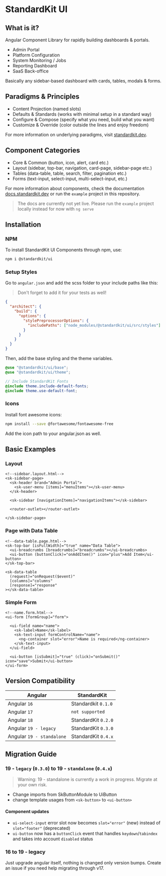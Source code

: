 # StandardKit UI

## What is it?

Angular Component Library for rapidly building dashboards & portals.

- Admin Portal
- Platform Configuration
- System Monitoring / Jobs
- Reporting Dashboard
- SaaS Back-office

Basically any sidebar-based dashboard with cards, tables, modals & forms.

## Paradigms & Principles

- Content Projection (named slots)
- Defaults & Standards (works with minimal setup in a standard way)
- Configure & Compose (specify what you need, build what you want)
- Customize & Override (color outside the lines and enjoy freedom)

[//]: # "TODO : Fix www. subdomain working"

For more information on underlying paradigms, visit [standardkit.dev](https://standardkit.dev).

## Component Categories

- Core & Common (button, icon, alert, card etc.)
- Layout (sidebar, top-bar, navigation, card-page, sidebar-page etc.)
- Tables (data-table, table, search, filter, pagination etc.)
- Forms (text-input, select-input, multi-select-input, etc.)

[//]: # "TODO : Implement this website"

For more information about components, check the documentation [docs.standardkit.dev](https://docs.standardkit.dev) or
run the `example` project in this repository.

> The docs are currently not yet live. Please run the `example` project locally instead for now with `ng serve`

## Installation

### NPM

To install StandardKit UI Components through npm, use:

```bash
npm i @standardkit/ui
```

### Setup Styles

Go to `angular.json` and add the scss folder to your include paths like this:

> Don't forget to add it for your tests as well!

```json
{
  "architect": {
    "build": {
      "options": {
        "stylePreprocessorOptions": {
          "includePaths": ["node_modules/@standardkit/ui/src/styles"]
        }
      }
    }
  }
}
```

Then, add the base styling and the theme variables.

```scss
@use "@standardkit/ui/base";
@use "@standardkit/ui/theme";

// Include StandardKit Fonts
@include theme.include-default-fonts;
@include theme.use-default-font;
```

### Icons

Install font awesome icons:

```bash
npm install --save @fortawesome/fontawesome-free
```

[//]: # "TODO : Add example of font awesome angular.json"

Add the icon path to your angular.json as well.

## Basic Examples

### Layout

```angular181html
<!--sidebar.layout.html-->
<sk-sidebar-page>
  <sk-header brand="Admin Portal">
    <sk-user-menu [items]="menuItems"></sk-user-menu>
  </sk-header>

  <sk-sidebar [navigationItems]="navigationItems"></sk-sidebar>

  <router-outlet></router-outlet>

</sk-sidebar-page>
```

### Page with Data Table

```angular181html
<!--data-table.page.html-->
<sk-top-bar [isFullWidth]="true" name="Data Table">
  <ui-breadcrumbs [breadcrumbs]="breadcrumbs"></ui-breadcrumbs>
  <ui-button (buttonClick)="onAddItem()" icon="plus">Add Item</ui-button>
</sk-top-bar>

<sk-data-table
  (request)="onRequest($event)"
  [columns]="columns"
  [response]="response"
></sk-data-table>
```

### Simple Form

```angular181html
<!--name.form.html-->
<ui-form [formGroup]="form">

  <ui-field name="name">
    <sk-label>Name</sk-label>
    <sk-text-input formControlName="name">
      <ng-container slot="error">Name is required</ng-container>
    </sk-text-input>
  </ui-field>

  <ui-button [isSubmit]="true" (click)="onSubmit()" icon="save">Submit</ui-button>
</ui-form>
```

## Version Compatibility

| Angular                   | StandardKit         |
| ------------------------- | ------------------- |
| Angular `16`              | Standardkit `0.1.0` |
| Angular `17`              | `not supported`     |
| Angular `18`              | StandardKit `0.2.0` |
| Angular `19 - legacy`     | StandardKit `0.3.0` |
| Angular `19 - standalone` | StandardKit `0.4.x` |

## Migration Guide

### 19 - `legacy` (`0.3.0`) to 19 - `standalone` (`0.4.x`)

> Warning: 19 - standalone is currently a work in progress. Migrate at your own risk.

- Change imports from SkButtonModule to UiButton
- change template usages from `<sk-button>` to `<ui-button>`

#### Component updates

- `ui-select-input` error slot now becomes `slot="error"` (new) instead of `slot="footer"` (deprecated)
- `ui-button` now has a `buttonClick` event that handles `keydown`/`tabindex` and takes into account `disabled` status

### 16 to 19 - legacy

Just upgrade angular itself, nothing is changed only version bumps. Create an issue if you need help migrating through
v17.
